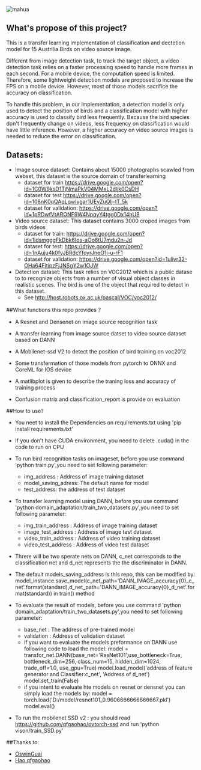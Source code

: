![mahua](https://ichef.bbci.co.uk/news/660/cpsprodpb/146E7/production/_105178638_gettyimages-898368424.jpg)
## What's propose of this project?
This is a transfer learning implementation of classification and dectetion model for 15 Austrilia Birds on video source image.

Different from image detection task, to track the target object, a video detection task relies on a faster processing speed to handle more frames in each second.  For a mobile device, the computation speed is limited. Therefore, some lightweight detection models are proposed to increase the FPS on a mobile device. However, most of those models sacrifice the accuracy on classification.

To handle this problem, in our implementation, a detection model is only used to detect the position of birds and a classification model with higher accuracy is used to classify bird less frequently. Because the bird species don't frequently change on videos, less frequency on classification would have little inference.  However, a higher accuracy on video source images is needed to reduce the error on classification. 

## Datasets:
* Image source dataset: Contains about 15000 photographs scawled from webset, this dataset is the source domain of transferlearning
    * dataset for train https://drive.google.com/open?id=1C0W9ksD1TjNmaPkV04MMxL2dljk0CsDH
    * dataset for test https://drive.google.com/open?id=108nK0qQAqLqwIvgar1UEyZuQlj-tT_5k
    * dataset for validation: https://drive.google.com/open?id=1pRDwfVtARONF9W4NpqyY4tgg0Dx14hU8
* Video source dataset: This dataset contains 3000 croped images from birds videos 
    * dataset for train: https://drive.google.com/open?id=1idsmgggFkDbk6Ios-aOo6tU7mdu2n-Jd
    * dataset for test: https://drive.google.com/open?id=1nAuju4k0fyJBRdcYfoyrJneO1j-u-rF1
    * dataset for validation: https://drive.google.com/open?id=1uIivr32-OHa64FitjpzFjJNSgY2w1OJW
* Detection dataset: This task relies on VOC2012 which is a public datase to to recognize objects from a number of visual object classes in realistic scenes. The bird is one of the object that required to detect in this dataset.
    * See http://host.robots.ox.ac.uk/pascal/VOC/voc2012/
    
##What functions this repo provides？

* A Resnet and Densenet on image source recognition task

* A transfer learning from image source datset to video source dataset based on DANN

* A Mobilenet-ssd V2 to detect the position of bird training on voc2012

* Some transfermation of those models from pytorch to ONNX and CoreML for IOS device

* A matlibplot is given to describe the traning loss and accuracy of training process

* Confusion matrix and classification_report is provide on evaluation


##How to use?
* You neet to install the Dependencies on requirements.txt using 'pip install requirements.txt'

* If you don't have CUDA environment, you need to delete .cuda() in the code to run on CPU

* To run bird recognition tasks on imageset, before you use command 'python train.py',you need to set following parameter:
    * img_address : Address of image training dataset
    * model_saving_adress: The default name for model
    * test_address: the address of test dataset

* To transfer learning model using DANN, before you use command 'python domain_adaptation/train_two_datasets.py',you need to set following parameter:
    * img_train_address : Address of image training dataset
    * image_test_address : Address of image test dataset
    * video_train_address : Address of video training dataset
    * video_test_address : Address of video test dataset
* Threre will be two sperate nets on DANN, c_net corresponds to the classification net and d_net represents the the discriminator in DANN.
* The default models_saving_address is this repo, this can be modified by:
                model_instance.save_model(c_net_path='DANN_IMAGE_accuracy{0}_c_net'.format(standard),d_net_path='DANN_IMAGE_accuracy{0}_d_net'.format(standard))
in train() method


* To evaluate the result of models, before you use command 'python domain_adaptation/train_two_datasets.py',you need to set following parameter:
    * base_net : The address of pre-trained model 
    * validation : Address of validation dataset
    * if you want to evaluate the models preformance on DANN 
        use following code to load the model:
            model = transfor_net.DANN(base_net='ResNet101',use_bottleneck=True, bottleneck_dim=256,
                                    class_num=15,
                                    hidden_dim=1024,
                                    trade_off=1.0, use_gpu=True)
            model.load_model('address of feature generator and Classifier:c_net',  'Address of d_net')
            model.set_train(False)
    * if you intent to evaluate hte models on resnet or densnet you can simply load the models by:
             model = torch.load('D:/model/resnet101_0.9606666666666667.pkl')
             model.eval()
* To run the mobilenet SSD v2 : you should read https://github.com/qfgaohao/pytorch-ssd and run 'python vison/train_SSD.py'




##Thanks to:
* [OswinGuai](https://github.com/OswinGuai)
* [Hao qfgaohao](https://github.com/qfgaohao/)
